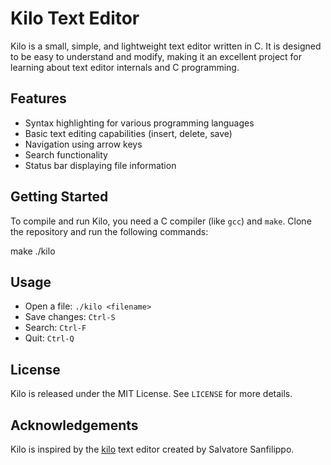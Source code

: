 # Kilo Text Editor

Kilo is a small, simple, and lightweight text editor written in C. It is designed to be easy to understand and modify, making it an excellent project for learning about text editor internals and C programming.

## Features

- Syntax highlighting for various programming languages
- Basic text editing capabilities (insert, delete, save)
- Navigation using arrow keys
- Search functionality
- Status bar displaying file information

## Getting Started

To compile and run Kilo, you need a C compiler (like `gcc`) and `make`. Clone the repository and run the following commands:


make
./kilo <filename>


## Usage

- Open a file: `./kilo <filename>`
- Save changes: `Ctrl-S`
- Search: `Ctrl-F`
- Quit: `Ctrl-Q`

## License

Kilo is released under the MIT License. See `LICENSE` for more details.

## Acknowledgements

Kilo is inspired by the [kilo](https://github.com/antirez/kilo) text editor created by Salvatore Sanfilippo.